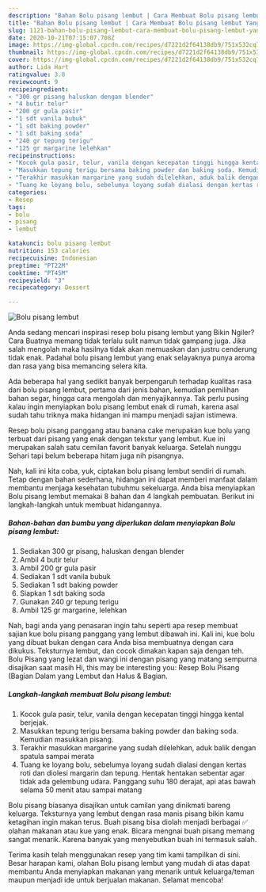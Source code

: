 ```yaml
---
description: "Bahan Bolu pisang lembut | Cara Membuat Bolu pisang lembut Yang Enak Dan Lezat"
title: "Bahan Bolu pisang lembut | Cara Membuat Bolu pisang lembut Yang Enak Dan Lezat"
slug: 1121-bahan-bolu-pisang-lembut-cara-membuat-bolu-pisang-lembut-yang-enak-dan-lezat
date: 2020-10-21T07:15:07.708Z
image: https://img-global.cpcdn.com/recipes/d7221d2f64138db9/751x532cq70/bolu-pisang-lembut-foto-resep-utama.jpg
thumbnail: https://img-global.cpcdn.com/recipes/d7221d2f64138db9/751x532cq70/bolu-pisang-lembut-foto-resep-utama.jpg
cover: https://img-global.cpcdn.com/recipes/d7221d2f64138db9/751x532cq70/bolu-pisang-lembut-foto-resep-utama.jpg
author: Lida Hart
ratingvalue: 3.8
reviewcount: 9
recipeingredient:
- "300 gr pisang haluskan dengan blender"
- "4 butir telur"
- "200 gr gula pasir"
- "1 sdt vanila bubuk"
- "1 sdt baking powder"
- "1 sdt baking soda"
- "240 gr tepung terigu"
- "125 gr margarine lelehkan"
recipeinstructions:
- "Kocok gula pasir, telur, vanila dengan kecepatan tinggi hingga kental berjejak."
- "Masukkan tepung terigu bersama baking powder dan baking soda. Kemudian masukkan pisang."
- "Terakhir masukkan margarine yang sudah dilelehkan, aduk balik dengan spatula sampai merata"
- "Tuang ke loyang bolu, sebelumya loyang sudah dialasi dengan kertas roti dan diolesi margarin dan tepung. Hentak hentakan sebentar agar tidak ada gelembung udara. Panggang suhu 180 derajat, api atas bawah selama 50 menit atau sampai matang"
categories:
- Resep
tags:
- bolu
- pisang
- lembut

katakunci: bolu pisang lembut 
nutrition: 153 calories
recipecuisine: Indonesian
preptime: "PT22M"
cooktime: "PT45M"
recipeyield: "3"
recipecategory: Dessert

---
```



![Bolu pisang lembut](https://img-global.cpcdn.com/recipes/d7221d2f64138db9/751x532cq70/bolu-pisang-lembut-foto-resep-utama.jpg)

Anda sedang mencari inspirasi resep bolu pisang lembut yang Bikin Ngiler? Cara Buatnya memang tidak terlalu sulit namun tidak gampang juga. Jika salah mengolah maka hasilnya tidak akan memuaskan dan justru cenderung tidak enak. Padahal bolu pisang lembut yang enak selayaknya punya aroma dan rasa yang bisa memancing selera kita.

Ada beberapa hal yang sedikit banyak berpengaruh terhadap kualitas rasa dari bolu pisang lembut, pertama dari jenis bahan, kemudian pemilihan bahan segar, hingga cara mengolah dan menyajikannya. Tak perlu pusing kalau ingin menyiapkan bolu pisang lembut enak di rumah, karena asal sudah tahu triknya maka hidangan ini mampu menjadi sajian istimewa.

Resep bolu pisang panggang atau banana cake merupakan kue bolu yang terbuat dari pisang yang enak dengan tekstur yang lembut. Kue ini merupakan salah satu cemilan favorit banyak keluarga. Setelah nunggu Sehari tapi belum beberapa hitam juga nih pisangnya.


Nah, kali ini kita coba, yuk, ciptakan bolu pisang lembut sendiri di rumah. Tetap dengan bahan sederhana, hidangan ini dapat memberi manfaat dalam membantu menjaga kesehatan tubuhmu sekeluarga. Anda bisa menyiapkan Bolu pisang lembut memakai 8 bahan dan 4 langkah pembuatan. Berikut ini langkah-langkah untuk membuat hidangannya.

<!--inarticleads1-->

##### Bahan-bahan dan bumbu yang diperlukan dalam menyiapkan Bolu pisang lembut:

1. Sediakan 300 gr pisang, haluskan dengan blender
1. Ambil 4 butir telur
1. Ambil 200 gr gula pasir
1. Sediakan 1 sdt vanila bubuk
1. Sediakan 1 sdt baking powder
1. Siapkan 1 sdt baking soda
1. Gunakan 240 gr tepung terigu
1. Ambil 125 gr margarine, lelehkan


Nah, bagi anda yang penasaran ingin tahu seperti apa resep membuat sajian kue bolu pisang panggang yang lembut dibawah ini. Kali ini, kue bolu yang dibuat bukan dengan cara Anda bisa membuatnya dengan cara dikukus. Teksturnya lembut, dan cocok dimakan kapan saja dengan teh. Bolu Pisang yang lezat dan wangi ini dengan pisang yang matang sempurna disajikan saat masih Hi, this may be interesting you: Resep Bolu Pisang (Bagian Dalam yang Lembut dan Halus &amp; Bagian. 

<!--inarticleads2-->

##### Langkah-langkah membuat Bolu pisang lembut:

1. Kocok gula pasir, telur, vanila dengan kecepatan tinggi hingga kental berjejak.
1. Masukkan tepung terigu bersama baking powder dan baking soda. Kemudian masukkan pisang.
1. Terakhir masukkan margarine yang sudah dilelehkan, aduk balik dengan spatula sampai merata
1. Tuang ke loyang bolu, sebelumya loyang sudah dialasi dengan kertas roti dan diolesi margarin dan tepung. Hentak hentakan sebentar agar tidak ada gelembung udara. Panggang suhu 180 derajat, api atas bawah selama 50 menit atau sampai matang


Bolu pisang biasanya disajikan untuk camilan yang dinikmati bareng keluarga. Teksturnya yang lembut dengan rasa manis pisang bikin kamu ketagihan ingin makan terus. Buah pisang bisa diolah menjadi berbagai ✅ olahan makanan atau kue yang enak. Bicara mengnai buah pisang memang sangat menarik. Karena banyak yang menyebutkan buah ini termasuk salah. 

Terima kasih telah menggunakan resep yang tim kami tampilkan di sini. Besar harapan kami, olahan Bolu pisang lembut yang mudah di atas dapat membantu Anda menyiapkan makanan yang menarik untuk keluarga/teman maupun menjadi ide untuk berjualan makanan. Selamat mencoba!
